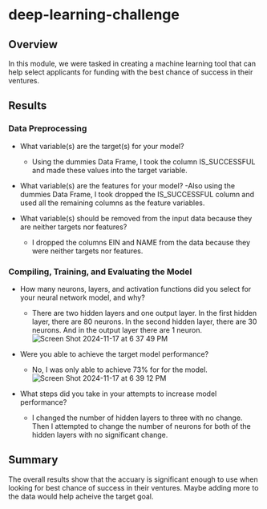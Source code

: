 # deep-learning-challenge

## Overview
In this module, we were tasked in creating a machine learning tool that can help select applicants for funding with the best chance of success in their ventures.

## Results
### Data Preprocessing

- What variable(s) are the target(s) for your model?
  - Using the dummies Data Frame, I took the column IS_SUCCESSFUL and made these values into the target variable.

- What variable(s) are the features for your model?
  -Also using the dummies Data Frame, I took dropped the IS_SUCCESSFUL column and used all the remaining columns as the feature variables.

- What variable(s) should be removed from the input data because they are neither targets nor features?
  - I dropped the columns EIN and NAME from the data because they were neither targets nor features.
    
### Compiling, Training, and Evaluating the Model

- How many neurons, layers, and activation functions did you select for your neural network model, and why?
    - There are two hidden layers and one output layer. In the first hidden layer, there are 80 neurons. In the second hidden layer, there are 30 neurons. And in the output layer there are 1 neuron.
![Screen Shot 2024-11-17 at 6 37 49 PM](https://github.com/user-attachments/assets/e1ed38ab-fc40-4357-a9da-941c0b31e230)

  
- Were you able to achieve the target model performance?
    - No, I was only able to achieve 73% for for the model.
![Screen Shot 2024-11-17 at 6 39 12 PM](https://github.com/user-attachments/assets/c91eeba9-622e-4844-9c10-dbe102b6dee8)


- What steps did you take in your attempts to increase model performance?
  - I changed the number of hidden layers to three with no change. Then I attempted to change the number of neurons for both of the hidden layers with no significant change. 
  
## Summary

The overall results show that the accuary is significant enough to use when looking for best chance of success in their ventures. Maybe adding more to the data would help acheive the target goal. 
